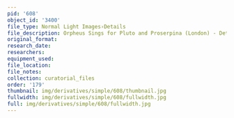 ```yaml
---
pid: '608'
object_id: '3400'
file_type: Normal Light Images›Details
file_description: Orpheus Sings for Pluto and Proserpina (London) - Detail 3
original_format:
research_date:
researchers:
equipment_used:
file_location:
file_notes:
collection: curatorial_files
order: '179'
thumbnail: img/derivatives/simple/608/thumbnail.jpg
fullwidth: img/derivatives/simple/608/fullwidth.jpg
full: img/derivatives/simple/608/fullwidth.jpg
---
```

